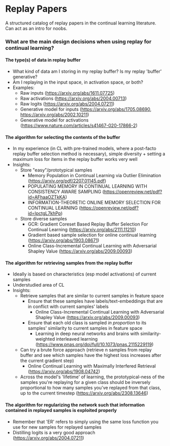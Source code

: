 # Replay Papers

A structured catalog of replay papers in the continual learning literature. Can act as an intro for noobs.

### What are the main design decisions when using replay for continual learning?
#### The type(s) of data in replay buffer
- What kind of data am I storing in my replay buffer? Is my replay 'buffer' generative?
- Am I replaying in the input space, in activation space, or both?
- Examples:
  - Raw inputs (https://arxiv.org/abs/1611.07725)
  - Raw activations (https://arxiv.org/abs/2004.00713)
  - Raw logits (https://arxiv.org/abs/2004.07211)
  - Generative model for inputs (https://arxiv.org/abs/1705.08690, https://arxiv.org/abs/2002.10211)
  - Generative model for activations (https://www.nature.com/articles/s41467-020-17866-2)
#### The algorithm for selecting the contents of the buffer
- In my experience (in CL with pre-trained models, where a post-facto replay buffer selection method is necessary), simple diversity + setting a maximum loss for items in the replay buffer works very well
- Insights:
  - Store "easy"/prototypical samples
    - Memory Population in Continual Learning via Outlier Elimination (https://arxiv.org/pdf/2207.01145.pdf)
    - POPULATING MEMORY IN CONTINUAL LEARNING WITH CONSISTENCY AWARE SAMPLING (https://openreview.net/pdf?id=AFhaaOZTkKA)
    - INFORMATION-THEORETIC ONLINE MEMORY SELECTION FOR CONTINUAL LEARNING (https://openreview.net/pdf?id=IpctgL7khPp)
  - Store diverse samples
    - GCR: Gradient Coreset Based Replay Buffer Selection For Continual Learning (https://arxiv.org/abs/2111.11210)
    - Gradient based sample selection for online continual learning (https://arxiv.org/abs/1903.08671)
    - Online Class-Incremental Continual Learning with Adversarial Shapley Value (https://arxiv.org/abs/2009.00093)
#### The algorithm for retrieving samples from the replay buffer
- Ideally is based on characteristics (esp model activations) of current samples
- Understudied area of CL
- Insights:
  - Retrieve samples that are similar to current samples in feature space
    - Ensure that these samples have labels/text-embeddings that are in conflict with current samples' labels
      - Online Class-Incremental Continual Learning with Adversarial Shapley Value (https://arxiv.org/abs/2009.00093)
    - Ensure that each old class is sampled *in proportion* to its samples' similarity to current samples in feature space
      - Learning in deep neural networks and brains with similarity-weighted interleaved learning (https://www.pnas.org/doi/full/10.1073/pnas.2115229119)
  - Can try a brute force approach (retrieve n samples from replay buffer and see which samples have the highest loss increases after the current gradient step)
    - Online Continual Learning with Maximally Interfered Retrieval (https://arxiv.org/abs/1908.04742)
  - Across the model's 'lifetime' of learning, the prototypical-ness of the samples you're replaying for a given class should be inversely proportional to how many samples you've replayed from that class, up to the current timestep (https://arxiv.org/abs/2308.13646)
#### The algorithm for regularizing the network such that information contained in replayed samples is exploited properly
- Remember that 'ER' refers to simply using the same loss function you use for new samples for replayed samples
- Distilling logits is a very good approach (https://arxiv.org/abs/2004.07211)
